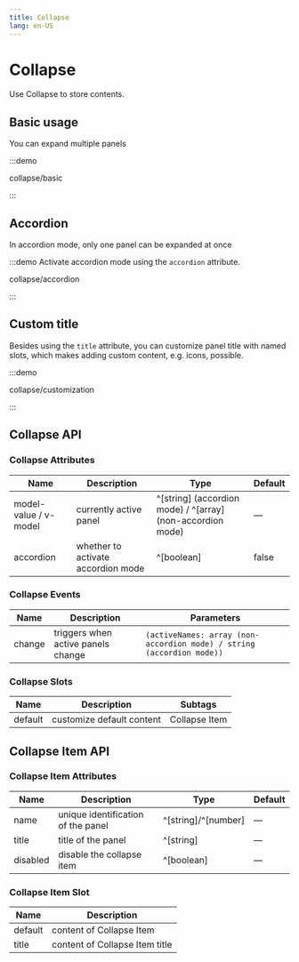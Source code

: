 ```yaml
---
title: Collapse
lang: en-US
---
```


# Collapse

Use Collapse to store contents.

## Basic usage

You can expand multiple panels

:::demo

collapse/basic

:::

## Accordion

In accordion mode, only one panel can be expanded at once

:::demo Activate accordion mode using the `accordion` attribute.

collapse/accordion

:::

## Custom title

Besides using the `title` attribute, you can customize panel title with named slots, which makes adding custom content, e.g. icons, possible.

:::demo

collapse/customization

:::

## Collapse API

### Collapse Attributes

| Name                  | Description                        | Type                                                       | Default |
| --------------------- | ---------------------------------- | ---------------------------------------------------------- | ------- |
| model-value / v-model | currently active panel             | ^[string] (accordion mode) / ^[array] (non-accordion mode) | —       |
| accordion             | whether to activate accordion mode | ^[boolean]                                                 | false   |

### Collapse Events

| Name   | Description                        | Parameters                                                            |
| ------ | ---------------------------------- | --------------------------------------------------------------------- |
| change | triggers when active panels change | `(activeNames: array (non-accordion mode) / string (accordion mode))` |

### Collapse Slots

| Name    | Description               | Subtags       |
| ------- | ------------------------- | ------------- |
| default | customize default content | Collapse Item |

## Collapse Item API

### Collapse Item Attributes

| Name     | Description                        | Type                | Default |
| -------- | ---------------------------------- | ------------------- | ------- |
| name     | unique identification of the panel | ^[string]/^[number] | —       |
| title    | title of the panel                 | ^[string]           | —       |
| disabled | disable the collapse item          | ^[boolean]          | —       |

### Collapse Item Slot

| Name    | Description                    |
| ------- | ------------------------------ |
| default | content of Collapse Item       |
| title   | content of Collapse Item title |
